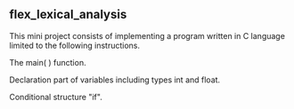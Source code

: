 ## flex_lexical_analysis

This mini project consists of implementing a program written in C language limited to the following instructions.

The main( ) function.

Declaration part of variables including types int and float.

Conditional structure "if". 
